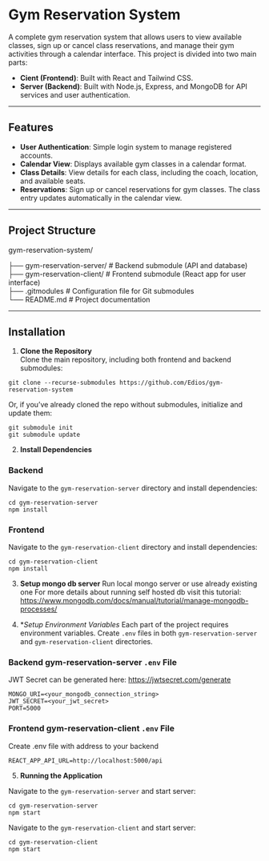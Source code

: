 # Gym Reservation System
A complete gym reservation system that allows users to view available classes, sign up or cancel class reservations, and manage their gym activities through a calendar interface. This project is divided into two main parts:

- **Cient (Frontend)**: Built with React and Tailwind CSS.
- **Server (Backend)**: Built with Node.js, Express, and MongoDB for API services and user authentication.

-----------------
## Features
- **User Authentication**: Simple login system to manage registered accounts.
- **Calendar View**: Displays available gym classes in a calendar format.
- **Class Details**: View details for each class, including the coach, location, and available seats.
- **Reservations**: Sign up or cancel reservations for gym classes. The class entry updates automatically in the calendar view.

-----------------
## Project Structure
gym-reservation-system/

├── gym-reservation-server/          # Backend submodule (API and database)  
├── gym-reservation-client/         # Frontend submodule (React app for user interface)  
├── .gitmodules       # Configuration file for Git submodules  
└── README.md         # Project documentation  

-----------------
## Installation
1. **Clone the Repository**  
Clone the main repository, including both frontend and backend submodules:
```
git clone --recurse-submodules https://github.com/Edios/gym-reservation-system
```
Or, if you’ve already cloned the repo without submodules, initialize and update them:
```
git submodule init
git submodule update
```
2. **Install Dependencies**
### Backend  
Navigate to the `gym-reservation-server` directory and install dependencies:
```
cd gym-reservation-server
npm install
```
### Frontend  
Navigate to the `gym-reservation-client` directory and install dependencies:
```
cd gym-reservation-client
npm install
```
3. **Setup mongo db server**
Run local mongo server or use already existing one
For more details about running self hosted db visit this tutorial: https://www.mongodb.com/docs/manual/tutorial/manage-mongodb-processes/

4. **Setup Environment Variables*
Each part of the project requires environment variables. Create `.env` files in both `gym-reservation-server` and `gym-reservation-client` directories.

### Backend gym-reservation-server `.env` File
JWT Secret can be generated here: https://jwtsecret.com/generate
```
MONGO_URI=<your_mongodb_connection_string> 
JWT_SECRET=<your_jwt_secret> 
PORT=5000
```
### Frontend gym-reservation-client `.env` File
Create .env file with address to your backend
```
REACT_APP_API_URL=http://localhost:5000/api
```
5. **Running the Application**

Navigate to the `gym-reservation-server` and start server:
```
cd gym-reservation-server
npm start
```
Navigate to the `gym-reservation-client` and start server:
```
cd gym-reservation-client
npm start
```

